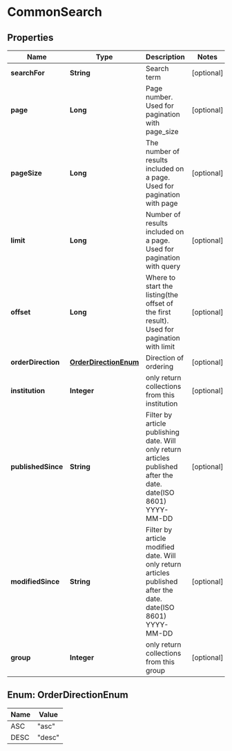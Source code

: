 
# CommonSearch

## Properties
Name | Type | Description | Notes
------------ | ------------- | ------------- | -------------
**searchFor** | **String** | Search term |  [optional]
**page** | **Long** | Page number. Used for pagination with page_size |  [optional]
**pageSize** | **Long** | The number of results included on a page. Used for pagination with page |  [optional]
**limit** | **Long** | Number of results included on a page. Used for pagination with query |  [optional]
**offset** | **Long** | Where to start the listing(the offset of the first result). Used for pagination with limit |  [optional]
**orderDirection** | [**OrderDirectionEnum**](#OrderDirectionEnum) | Direction of ordering |  [optional]
**institution** | **Integer** | only return collections from this institution |  [optional]
**publishedSince** | **String** | Filter by article publishing date. Will only return articles published after the date. date(ISO 8601) YYYY-MM-DD |  [optional]
**modifiedSince** | **String** | Filter by article modified date. Will only return articles published after the date. date(ISO 8601) YYYY-MM-DD |  [optional]
**group** | **Integer** | only return collections from this group |  [optional]


<a name="OrderDirectionEnum"></a>
## Enum: OrderDirectionEnum
Name | Value
---- | -----
ASC | &quot;asc&quot;
DESC | &quot;desc&quot;



